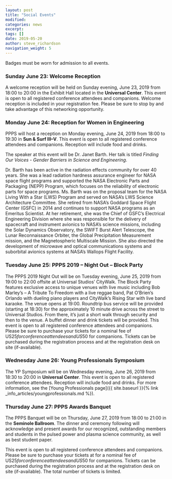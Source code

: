 ```yaml
---
layout: post
title: "Social Events"
modified:
categories: news
excerpt: 
tags: []
date: 2019-05-20
author: steve_richardson
navigation_weight: 5
---
```


Badges must be worn for admission to all events.

### Sunday June 23: Welcome Reception

A welcome reception will be held on Sunday evening, June 23, 2019 from 18:00 to 20:00 in the Exhibit Hall located in the **Universal Center**.  This event is open to all registered conference attendees and companions. Welcome reception is included in your registration fee. Please be sure to stop by and take advantage of this networking opportunity.   

### Monday June 24: Reception for Women in Engineering 

PPPS will host a reception on Monday evening, June 24, 2019 from 18:00 to 19:30 in **Sun & Surf III&ndash;V**.  This event is open to all registered conference attendees and companions.   Reception will include food and drinks.

The speaker at this event will be Dr. Janet Barth. Her talk is titled _Finding Our Voices - Gender Barriers in Science and Engineering_.

Dr. Barth has been active in the radiation effects community for over 40 years. She was a lead radiation hardness assurance engineer for NASA space flight programs and supported the NASA Electronic Parts and Packaging (NEPP) Program, which focuses on the reliability of electronic parts for space programs. Ms. Barth was on the proposal team for the NASA Living With a Star (LWS) Program and served on NASA’s LWS Science Architecture Committee. She retired from NASA’s Goddard Space Flight Center (GSFC) in 2014 and continues to support NASA programs as an Emeritus Scientist. At her retirement, she was the Chief of GSFC’s Electrical Engineering Division where she was responsible for the delivery of spacecraft and instrument avionics to NASA’s science missions, including the Solar Dynamics Observatory, the SWIFT Burst Alert Telescope, the Lunar Reconnaissance Orbiter, the Global Precipitation Measurement mission, and the Magnetospheric Multiscale Mission. She also directed the development of microwave and optical communications systems and suborbital avionics systems at NASA’s Wallops Flight Facility.


### Tuesday June 25: PPPS 2019 – Night Out – Block Party

The PPPS 2019 Night Out will be on Tuesday evening, June 25, 2019 from 19:00 to 22:00 offsite at Universal Studios’ CityWalk. The Block Party features exclusive access to unique venues with live music including Bob Marley’s &ndash; A Tribute To Freedom with a live reggae band, Pat O’Brien’s Orlando with dueling piano players and CityWalk’s Rising Star with live band karaoke. The venue opens at 19:00. Roundtrip bus service will be provided (starting at 18:30) for the approximately 10 minute drive across the street to Universal Studios. From there, it’s just a short walk through security and then to the venue. A buffet dinner and drink tickets will be provided. This event is open to all registered conference attendees and companions.  Please be sure to purchase your tickets for a nominal fee of US$25 for conference attendees and US$50 for companions.  Tickets can be purchased during the registration process and at the registration desk on site (if-available).

### Wednesday June 26: Young Professionals Symposium 

The YP Symposium will be on Wednesday evening, June 26, 2019 from 18:30 to 20:00 in **Universal Center**.  This event is open to all registered conference attendees. Reception will include food and drinks. For more information, see the [Young Professionals page]({{ site.baseurl }}{% link _info_articles/youngprofessionals.md %}).

### Thursday June 27: PPPS Awards Banquet

The PPPS Banquet will be on Thursday, June 27, 2019 from 18:00 to 21:00 in the **Seminole Ballroom**.  The dinner and ceremony following will acknowledge and present awards for our recognized, outstanding members and students in the pulsed power and plasma science community, as well as best student paper.  

This event is open to all registered conference attendees and companions. Please be sure to purchase your tickets at for a nominal fee of US$25 for conference attendees and US$50 for companions. Tickets can be purchased during the registration process and at the registration desk on site (if-available).  The total number of tickets is limited.

